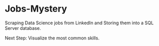 # Jobs-Mystery

Scraping Data Science jobs from LinkedIn and Storing them into a SQL Server database.

Next Step: Visualize the most common skills.
